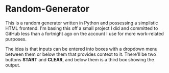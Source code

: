 # Random-Generator

This is a random generator written in Python and possessing a simplistic HTML frontend. I'm basing this off a small project I did and committed to GitHub less than a fortnight ago on the account I use for more work-related purposes.

The idea is that inputs can be entered into boxes with a dropdown menu between them or below them that provides context to it. There'll be two buttons **START** and **CLEAR**, and below them is a third box showing the output.